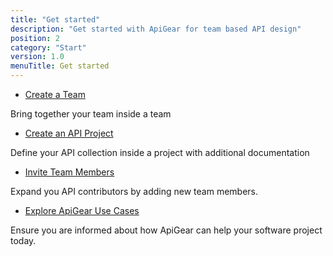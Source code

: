 ```yaml
---
title: "Get started"
description: "Get started with ApiGear for team based API design"
position: 2
category: "Start"
version: 1.0
menuTitle: Get started
---
```


- [Create a Team](teams)

Bring together your team inside a team

- [Create an API Project](projects)

Define your API collection inside a project with additional documentation

- [Invite Team Members](members)

Expand you API contributors by adding new team members.

- [Explore ApiGear Use Cases](cases)

Ensure you are informed about how ApiGear can help your software project today.
